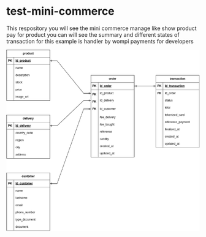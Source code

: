 # test-mini-commerce
This respository you will see the mini commerce manage like show product pay for product you can will see the summary and different states of transaction for this example is handler by wompi payments for developers

<img src="./assets/commerce-MER.png" />